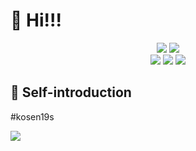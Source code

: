 # :wave: Hi!!!

<div align="center">
<img src="https://img.shields.io/badge/age-17-9cf.svg?style=for-the-badge"></img>
<img src="https://img.shields.io/badge/Occupation-student-success.svg?style=for-the-badge"></img><br>
<img src="https://img.shields.io/badge/OS-macOS-critical.svg?style=for-the-badge"></img>
<img src="https://img.shields.io/badge/Apple-respect-orange.svg?style=for-the-badge&logo=Apple"></img>
<img src="https://img.shields.io/badge/Mac-Love-ff69b4.svg?style=for-the-badge"></img><br>
</div>

## :tada: Self-introduction

#kosen19s

![](https://github-readme-streak-stats.herokuapp.com/?user=tyautyau56&theme=dark)
